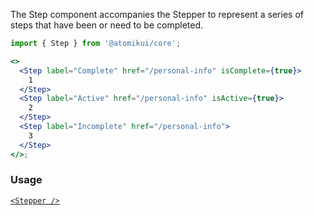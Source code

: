 The Step component accompanies the Stepper to represent a series of steps that have been or need to be completed.

```jsx
import { Step } from '@atomikui/core';

<>
  <Step label="Complete" href="/personal-info" isComplete={true}>
    1
  </Step>
  <Step label="Active" href="/personal-info" isActive={true}>
    2
  </Step>
  <Step label="Incomplete" href="/personal-info">
    3
  </Step>
</>;
```

### Usage

[`<Stepper />`](/styleguide/#/Navigation/Stepper)
